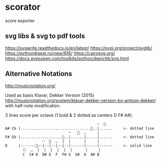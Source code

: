 # scorator
score exporter

## svg libs & svg to pdf tools
https://svgwrite.readthedocs.io/en/latest/
https://pypi.org/project/svglib/
https://pythondigest.ru/view/616/
https://cairosvg.org/ 
https://docs.eyesopen.com/toolkits/python/depicttk/svg.html

## Alternative Notations
http://musicnotation.org/

Used as basis Klavar, Dekker Version (2015) http://musicnotation.org/system/klavar-dekker-version-by-antoon-dekker/ 
with half-note modification. 

3 lines score per octave (1 bold & 2 dotted as centers D F# A#): 
```
                                          ◠  ⃝
A# Cb |................................⃝..|......     <- dotted line
                             ◠   ⃝  ◡     |
F# Gb |...................⃝..|......|.....|......     <- dotted line
                 ◠  ⃝  ◡  |  |      |     |
D     |-------⃝--|--|--|--|--|------|-----|------     <- solid line
        ⃝  ◡  |  |  |  |  |  |      |     |
        C  C# D  D# E  F  F# G  G#  A  A# B 
```
